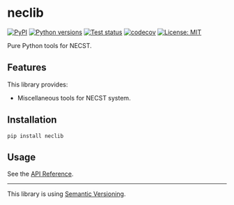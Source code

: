 # neclib

[![PyPI](https://img.shields.io/pypi/v/neclib.svg?label=PyPI&style=flat-square)](https://pypi.org/pypi/neclib/)
[![Python versions](https://img.shields.io/pypi/pyversions/neclib.svg?label=Python&color=yellow&style=flat-square)](https://pypi.org/pypi/neclib/)
[![Test status](https://img.shields.io/github/workflow/status/necst-telescope/neclib/Test?logo=github&label=Test&style=flat-square)](https://github.com/necst-telescope/neclib/actions)
[![codecov](https://codecov.io/gh/necst-telescope/neclib/branch/main/graph/badge.svg?token=DP2ZTYBOTR)](https://codecov.io/github/necst-telescope/neclib)
[![License: MIT](https://img.shields.io/badge/license-MIT-blue.svg?label=License&style=flat-square)](https://github.com/necst-telescope/neclib/blob/main/LICENSE)

Pure Python tools for NECST.

## Features

This library provides:

- Miscellaneous tools for NECST system.

## Installation

```shell
pip install neclib
```

## Usage

See the [API Reference](https://necst-telescope.github.io/neclib/_source/neclib.html).

---

This library is using [Semantic Versioning](https://semver.org).
